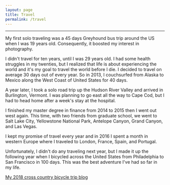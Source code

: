 ```yaml
---
layout: page
title: Travel
permalink: /travel
---
```

<div id="galleria"></div>

<script src="https://ajax.googleapis.com/ajax/libs/jquery/2.1.1/jquery.min.js"></script>
<script src="https://maxcdn.bootstrapcdn.com/bootstrap/3.3.7/js/bootstrap.min.js" integrity="sha384-Tc5IQib027qvyjSMfHjOMaLkfuWVxZxUPnCJA7l2mCWNIpG9mGCD8wGNIcPD7Txa"
    crossorigin="anonymous"></script>
<script src="/assets/js/galleria-1.4.2.min.js"></script>

<script>
  var imageLocation = '/assets/photos/travel/';
  var thumbLocation = imageLocation + 'thumb-t/';
  var bigLocation = imageLocation;
  var imagePrefix = 't';
  var totalImages = 26;
  
  var data = [];
  var titles = [
    '2005 Boston 041',
    '2006 Chicago 024',
    '2006 New Hope 006',
    '2006 New York City 114',
    '2006 Philadelphia 121',
    '2006 Philadelphia 151',
    '2009 New Year 151',
    '2010 New Jersey 045',
    '2013 Beijing 0226',
    '2013 Beijing 0507',
    '2013 Beijing 1454',
    '2013 Beijing 2143',
    '2013 Chichen Itza 280',
    '2013 Allentown 161',
    '2014 Burlington 21',
    '2014 Fort Myers 55',
    '2014 Pittsburgh 007',
    '2015 Las Vegas 027',
    '2015 New York City 035',
    '2015 New York City 0117',
    '2015 New York City 0139',
    '2015 New York City 0400',
    '2015 New York City 0683',
    '2015 New York City 1061',
    '2015 Rochester 059',
    '2015 Rochester 075'
  ];

  for (var i = 1; i <= totalImages; i++) {
    var j = i;
    if (i < 10) {
      j = '0' + i;
    }
    data.push({
      image : imageLocation + imagePrefix + j + '.jpg',
      thumb : thumbLocation + imagePrefix + j + '.jpg',
      big : imageLocation + imagePrefix + j + '.jpg',
      title: titles[i - 1],
      description: 'none'
    });
  }

  // Load the custom theme
  Galleria.loadTheme('/assets/js/galleria/galleria.portfolio.js');
  // Configure Galleria
  Galleria.configure({
    showInfo: true
  });
  // Initialize Galleria
  Galleria.run('#galleria', {
    dataSource: data
  });
</script>
<div class="post">
  <hr>
  <p>My first solo traveling was a 45 days Greyhound bus trip around the US when I was 19 years old. Consequently, it boosted my interest in photography.</p>
  <p>I didn't travel for ten years, until I was 29 years old. I had some health struggles in my twenties, but I realized that life is about experiencing the world and it's my goal to travel the world before I die. I decided to travel on average 30 days out of every year. So in 2013, I couchsurfed from Alaska to Mexico along the West Coast of United States for 40 days.</p>
  <p>A year later, I took a solo road trip up the Hudson River Valley and arrived in Burlington, Vermont. I was planning to go east all the way to Cape Cod, but I had to head home after a week's stay at the hospital.</p>
  <p>I finished my master degree in finance from 2014 to 2015 then I went out west again. This time, with two friends from graduate school, we went to Salt Lake City, Yellowstone National Park, Antelope Canyon, Grand Canyon, and Las Vegas.</p>
  <p>I kept my promise of travel every year and in 2016 I spent a month in western Europe where I traveled to London, France, Spain, and Portugal.</p>
  <p>Unfortunately, I didn't do any traveling next year, but I made it up the following year when I bicycled across the United States from Philadelphia to San Francisco in 100 days. This was the best adventure I've had so far in my life.</p>


  <div class="center">
    <a class="page-link" href="https://hiattzhao2018.blogspot.com" target="_blank">My 2018 cross country bicycle trip blog <i class="fa fa-external-link"></i></a>
  </div>
</div>